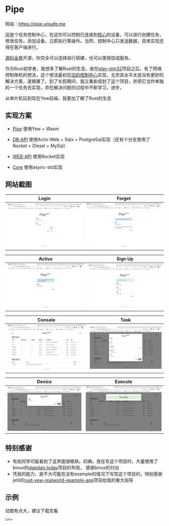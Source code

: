 # Pipe

网站：https://pipe.unsafe.me

这是个任务控制中心，在这你可以控制已连接到[核心](https://github.com/pipe-fun/core.git)的设备，可以进行创建任务，修改任务，添加设备，立即执行等操作。当然，控制中心只发送数据，具体实现还得在客户端进行。

[源码全套](https://github.com/pipe-fun)开源，你完全可以选择自行搭建，也可以使用现成服务。

作为Rust初学者，我想多了解Rust的生态，故在[play-stm32](https://github.com/play-stm32)项目之后，有了网络控制单机的想法，这个想法最初在[旧的控制中心](https://github.com/play-stm32/pipe)实现，无奈其水平太低没有更好的解决方案，遂搁置了。到了长假期间，我又重新规划了这个项目，并把它当作单独的一个任务去实现，并在解决问题的过程中不断学习，进步。

从单片机玩到现在Yew前端，我更加了解了Rust的生态



## 实现方案

* [Pipe](https://github.com/pipe-fun/pipe) 使用Yew + Wasm

* [DB-API](https://github.com/pipe-fun/db-api) 使用Actix-Web + Sqlx + PostgreSql实现（还有个分支使用了Rocket + Diesel + MySql）
* [WEB-API](https://github.com/pipe-fun/web-api) 使用Rocket实现
* [Core](https://github.com/pipe-fun/core) 使用async-std实现 



## 网站截图

|              Login              |              Forget               |
| :-----------------------------: | :-------------------------------: |
| ![login](screenshots/login.png) | ![forget](screenshots/forget.png) |

|              Active               |           Sign Up            |
| :-------------------------------: | :-----------------------------------: |
| ![active](screenshots/active.png) | ![register](screenshots/register.png) |

|               Console               |             Task              |
| :---------------------------------: | :---------------------------: |
| ![console](screenshots/console.png) | ![task](screenshots/task.png) |

|              Device               |               Execute               |
| :-------------------------------: | :---------------------------------: |
| ![device](screenshots/device.png) | ![execute](screenshots/execute.png) |



## 特别感谢

* 有些同学可能看到了这界面很眼熟，的确，我在写这个项目时，大量使用了binux的[qiandao.today](https://github.com/binux/qiandao)项目的布局， 感谢binux的付出
* 凭我的能力，是不大可能在没有example的情况下写完这个项目的，特别感谢jetli的[rust-yew-realworld-example-app](https://github.com/jetli/rust-yew-realworld-example-app)项目给我的重大指导



## 示例

动图有点大，建议下载完看

<img src="screenshots/pipe.gif" align=left alt="Pipe" style="zoom:50%;" />
